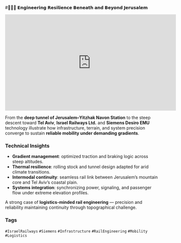 #🚆🇮🇱 𝗘𝗻𝗴𝗶𝗻𝗲𝗲𝗿𝗶𝗻𝗴 𝗥𝗲𝘀𝗶𝗹𝗶𝗲𝗻𝗰𝗲 𝗕𝗲𝗻𝗲𝗮𝘁𝗵 𝗮𝗻𝗱 𝗕𝗲𝘆𝗼𝗻𝗱 𝗝𝗲𝗿𝘂𝘀𝗮𝗹𝗲𝗺

<iframe src="https://www.youtube.com/embed/gAocOQgqWbw" width="560" height="315" sstyle="border-radius:12px; margin-top:10px; aspect-ratio:16/9;" frameborder="0" allowfullscreen> </iframe>

From the **deep tunnel of Jerusalem–Yitzhak Navon Station** to the steep descent toward **Tel Aviv**, **Israel Railways Ltd.** and **Siemens Desiro EMU** technology illustrate how infrastructure, terrain, and system precision converge to sustain **reliable mobility under demanding gradients**.

### Technical Insights
- **Gradient management**: optimized traction and braking logic across steep altitudes.  
- **Thermal resilience**: rolling stock and tunnel design adapted for arid climate transitions.  
- **Intermodal continuity**: seamless rail link between Jerusalem’s mountain core and Tel Aviv’s coastal plain.  
- **Systems integration**: synchronizing power, signaling, and passenger flow under extreme elevation profiles.

A strong case of **logistics-minded rail engineering** — precision and reliability maintaining continuity through topographical challenge.

### Tags
`#IsraelRailways` `#Siemens` `#Infrastructure` `#RailEngineering` `#Mobility` `#Logistics`
